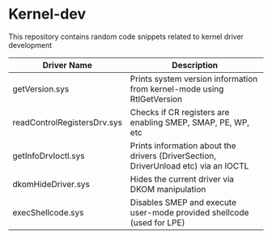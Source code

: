 # Kernel-dev

This repository contains random code snippets related to kernel driver development

|  **Driver Name**   |   **Description**  |
| --- | --- |
| getVersion.sys | Prints system version information from kernel-mode using RtlGetVersion |
| readControlRegistersDrv.sys | Checks if CR registers are enabling SMEP, SMAP, PE, WP, etc |
| getInfoDrvIoctl.sys | Prints information about the drivers (DriverSection, DriverUnload etc) via an IOCTL |
| dkomHideDriver.sys | Hides the current driver via DKOM manipulation |
| execShellcode.sys | Disables SMEP and execute user-mode provided shellcode (used for LPE) |
